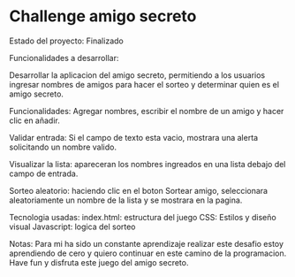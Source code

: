 <h1> Challenge amigo secreto</h1>

Estado del proyecto: Finalizado

Funcionalidades a desarrollar: 

Desarrollar la aplicacion del amigo secreto, permitiendo a los usuarios
ingresar nombres de amigos para hacer el sorteo y determinar quien es el 
amigo secreto.

Funcionalidades: Agregar nombres, escribir el nombre de un amigo
y hacer clic en añadir.

Validar entrada: Si el campo de texto esta vacio, mostrara una alerta 
solicitando un nombre valido.

Visualizar la lista: apareceran los nombres ingreados en una lista debajo
del campo de entrada.

Sorteo aleatorio: haciendo clic en el boton Sortear amigo, seleccionara
aleatoriamente un nombre de la lista y se mostrara en la pagina.

Tecnologia usadas:
index.html: estructura del juego
CSS: Estilos y diseño visual
Javascript: logica del sorteo

Notas: Para mi ha sido un constante aprendizaje realizar este desafio
estoy aprendiendo de cero y quiero continuar en este camino de la programacion.
Have fun y disfruta este juego del amigo secreto.

